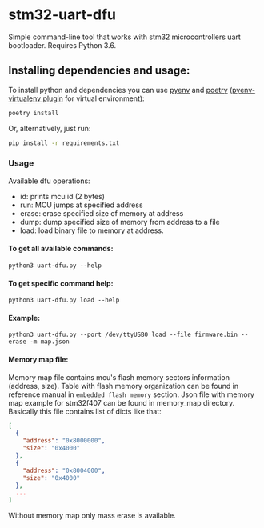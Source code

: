 # stm32-uart-dfu
Simple command-line tool that works with stm32 microcontrollers uart bootloader. Requires Python 3.6.

## Installing dependencies and usage:
To install python and dependencies you can use [pyenv](https://github.com/pyenv/pyenv) and [poetry](https://poetry.eustace.io/) ([pyenv-virtualenv plugin](https://github.com/pyenv/pyenv-virtualenv) for virtual environment):
```bash
poetry install
```  
Or, alternatively, just run:
```bash
pip install -r requirements.txt
```  

### Usage
Available dfu operations:
 - id: prints mcu id (2 bytes)
 - run: MCU jumps at specified address
 - erase: erase specified size of memory at address
 - dump: dump specified size of memory from address to a file
 - load: load binary file to memory at address.

#### To get all available commands:
```
python3 uart-dfu.py --help
```  

#### To get specific command help:
```
python3 uart-dfu.py load --help
```  

#### Example:
```
python3 uart-dfu.py --port /dev/ttyUSB0 load --file firmware.bin --erase -m map.json
```  

#### Memory map file:
Memory map file contains mcu's flash memory sectors information (address, size).
Table with flash memory organization can be found in reference manual in `embedded flash memory` section. 
Json file with memory map example for stm32f407 can be found in memory_map directory.
Basically this file contains list of dicts like that:
```json
[
  {
    "address": "0x8000000",
    "size": "0x4000"
  },
  {
    "address": "0x8004000",
    "size": "0x4000"
  },
  ...
]
```  
Without memory map only mass erase is available.
